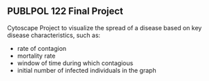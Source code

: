 PUBLPOL 122 Final Project
---
Cytoscape Project to visualize the spread of a disease based on key disease characteristics, such as:
  * rate of contagion
  * mortality rate
  * window of time during which contagious
  * initial number of infected individuals in the graph
